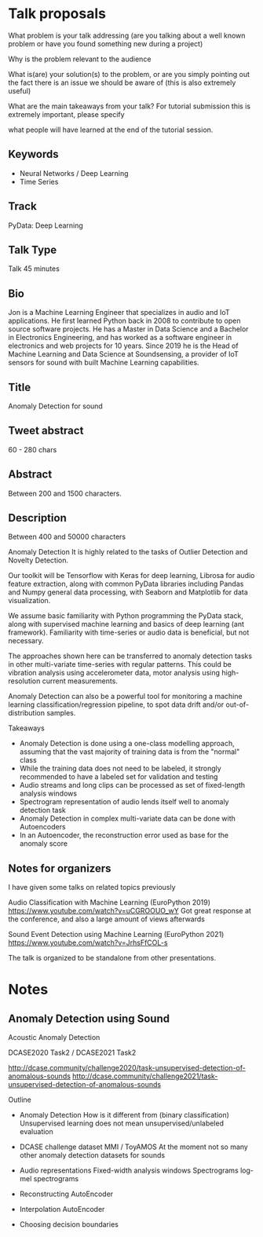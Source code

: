 

# Talk proposals

What problem is your talk addressing
(are you talking about a well known problem or have you found something new during a project)

Why is the problem relevant to the audience

What is(are) your solution(s) to the problem,
or are you simply pointing out the fact there is an issue we should be aware of (this is also extremely useful)

What are the main takeaways from your talk?
For tutorial submission this is extremely important, please specify 

what people will have learned at the end of the tutorial session.

## Keywords

- Neural Networks / Deep Learning
- Time Series

## Track
PyData: Deep Learning

## Talk Type
Talk 45 minutes


## Bio

Jon is a Machine Learning Engineer that specializes in audio and IoT applications.
He first learned Python back in 2008 to contribute to open source software projects.
He has a Master in Data Science and a Bachelor in Electronics Engineering,
and has worked as a software engineer in electronics and web projects for 10 years.
Since 2019 he is the Head of Machine Learning and Data Science at Soundsensing,
a provider of IoT sensors for sound with built Machine Learning capabilities.

## Title

Anomaly Detection for sound


## Tweet abstract
60 - 280 chars


## Abstract
Between 200 and 1500 characters.



## Description
Between 400 and 50000 characters

Anomaly Detection 
It is highly related to the tasks of
Outlier Detection and Novelty Detection.


Our toolkit will be Tensorflow with Keras for deep learning,
Librosa for audio feature extraction,
along with common PyData libraries
including Pandas and Numpy general data processing,
with Seaborn and Matplotlib for data visualization.

We assume basic familiarity with Python programming the PyData stack,
along with supervised machine learning and basics of deep learning (ant framework).
Familiarity with time-series or audio data is beneficial, but not necessary.

The approaches shown here can be transferred to anomaly detection tasks
in other multi-variate time-series with regular patterns.
This could be vibration analysis using accelerometer data,
motor analysis using high-resolution current measurements.

Anomaly Detection can also be a powerful tool for monitoring
a machine learning classification/regression pipeline,
to spot data drift and/or out-of-distribution samples.

Takeaways

- Anomaly Detection is done using a one-class modelling approach,
assuming that the vast majority of training data is from the "normal" class
- While the training data does not need to be labeled,
it strongly recommended to have a labeled set for validation and testing
- Audio streams and long clips can be processed as set of fixed-length analysis windows
- Spectrogram representation of audio lends itself well to anomaly detection task
- Anomaly Detection in complex multi-variate data can be done with Autoencoders
- In an Autoencoder, the reconstruction error used as base for the anomaly score


## Notes for organizers

I have given some talks on related topics previously

Audio Classification with Machine Learning (EuroPython 2019)
https://www.youtube.com/watch?v=uCGROOUO_wY
Got great response at the conference, and also a large amount of views afterwards

Sound Event Detection using Machine Learning (EuroPython 2021)
https://www.youtube.com/watch?v=JrhsFfCOL-s

The talk is organized to be standalone from other presentations.


# Notes

## Anomaly Detection using Sound
Acoustic Anomaly Detection

DCASE2020 Task2 / DCASE2021 Task2

http://dcase.community/challenge2020/task-unsupervised-detection-of-anomalous-sounds
http://dcase.community/challenge2021/task-unsupervised-detection-of-anomalous-sounds




Outline

- Anomaly Detection
How is it different from (binary classification)
Unsupervised learning does not mean unsupervised/unlabeled evaluation

- DCASE challenge dataset
MMI / ToyAMOS
At the moment not so many other anomaly detection datasets for sounds

- Audio representations
Fixed-width analysis windows
Spectrograms
log-mel spectrograms

- Reconstructing AutoEncoder

- Interpolation AutoEncoder

- Choosing decision boundaries


